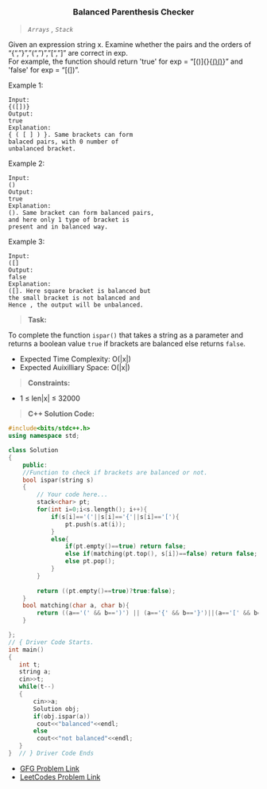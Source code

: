 <h3 align="center"> Balanced Parenthesis Checker</h3>

> _`Arrays` , `Stack`_

Given an expression string x. Examine whether the pairs and the orders of “{“,”}”,”(“,”)”,”[“,”]” are correct in exp.<br>
For example, the function should return 'true' for exp = “[()]{}{[()()]()}” and 'false' for exp = “[(])”.

Example 1:
```
Input:
{([])}
Output: 
true
Explanation: 
{ ( [ ] ) }. Same brackets can form 
balaced pairs, with 0 number of 
unbalanced bracket.
```
Example 2:
```
Input: 
()
Output: 
true
Explanation: 
(). Same bracket can form balanced pairs, 
and here only 1 type of bracket is 
present and in balanced way.
```
Example 3:
```
Input: 
([]
Output: 
false
Explanation: 
([]. Here square bracket is balanced but 
the small bracket is not balanced and 
Hence , the output will be unbalanced.
```
> **Task:**<br>

To complete the function `ispar()` that takes a string as a parameter and returns a boolean value `true` if brackets are balanced else returns `false`.

- Expected Time Complexity: O(|x|)
- Expected Auixilliary Space: O(|x|)

> **Constraints:**
- 1 ≤ len|x| ≤ 32000

> **C++ Solution Code:**
```CPP
#include<bits/stdc++.h>
using namespace std;

class Solution
{
    public:
    //Function to check if brackets are balanced or not.
    bool ispar(string s)
    {
        // Your code here...
        stack<char> pt;
        for(int i=0;i<s.length(); i++){
            if(s[i]=='('||s[i]=='{'||s[i]=='['){
                pt.push(s.at(i));
            }
            else{
                if(pt.empty()==true) return false;
                else if(matching(pt.top(), s[i])==false) return false;
                else pt.pop();
            }
        }
        
        return ((pt.empty()==true)?true:false);
    }
    bool matching(char a, char b){
        return ((a=='(' && b==')') || (a=='{' && b=='}')||(a=='[' && b==']'));
    }

};
// { Driver Code Starts.
int main()
{
   int t;
   string a;
   cin>>t;
   while(t--)
   {
       cin>>a;
       Solution obj;
       if(obj.ispar(a))
        cout<<"balanced"<<endl;
       else
        cout<<"not balanced"<<endl;
   }
}  // } Driver Code Ends
```
- [GFG Problem Link](https://practice.geeksforgeeks.org/problems/parenthesis-checker2744/1)
- [LeetCodes Problem Link](https://leetcode.com/problems/valid-parentheses/)
